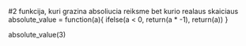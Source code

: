 #2 funkcija, kuri grazina absoliucia reiksme bet kurio realaus skaiciaus 
absolute_value = function(a){
  ifelse(a < 0, return(a * -1), return(a))
}

absolute_value(3)
